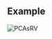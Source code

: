 ## Example
![PCAsRV](https://github.com/Barquena/Master-Thesis/assets/90822097/ecf60e5b-a3bb-4609-96b3-08cd898a5595)

